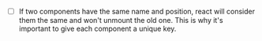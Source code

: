 - [ ] If two components have the same name and position, react will consider them the same and won't unmount the old one. This is why it's important to give each component a unique key.
